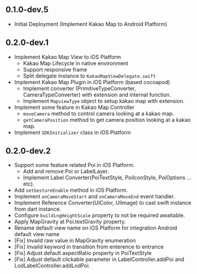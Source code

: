 ## 0.1.0-dev.5
* Initial Deployment (Implement Kakao Map to Android Platform)

## 0.2.0-dev.1
* Implement Kakao Map View to iOS Platform
  * Kakao Map Lifecycle in native environment
  * Support responsive frame
  * Split delegate instance to `KakaoMapViewDelegate.swift`
* Implement Kakao Map Plugin in iOS Platform (based cocoapod)
  * Implement converter (PrimitiveTypeConverter, CameraTypeConverter) with extension and internal function.
  * Implement `MapviewType` object to setup kakao map with extension.
* Implement some feature in Kakao Map Controller
  * `moveCamera` method to control camera looking at a kakao map.
  * `getCameraPosition` method to get camera position looking at a kakao map.
* Implement `SDKInitializer` class in iOS Platform

## 0.2.0-dev.2
* Support some feature related Poi in iOS Platform.
  * Add and remove Poi or LabelLayer.
  * Implement Label Converter(PoiTextStyle, PoiIconStyle, PoiOptions ... etc).
* Add `setGestureEnable` method in iOS Platform.
* Implement `onCameraMoveStart` and `onCameraMoveEnd` event handler.
* Implement Reference Converter(UIColor, UIImage) to cast swift instance from dart instance.
* Configure `buildingHeightScale` property to not be required awaitable.
* Apply MapGravity at Poi.textGravity property.
* Rename default view name on iOS Platform for integration Android default view name
* [Fix] Invaild raw value in MapGravity enumeration
* [Fix] Invaild keyword in transition from enterence to entrance
* [Fix] Adjust default aspectRatio property in PoiTextStyle
* [Fix] Adjust default clickable parameter in LabelController.addPoi and LodLabelController.addLodPoi.